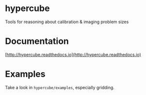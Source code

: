 # hypercube

Tools for reasoning about calibration &amp; imaging problem sizes

# Documentation

[http://hypercube.readthedocs.io](http://hypercube.readthedocs.io)

# Examples

Take a look in `hypercube/examples`, especially gridding.
